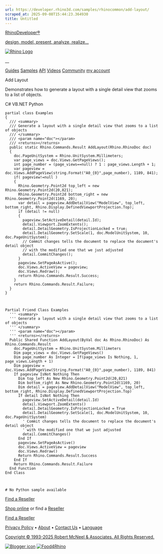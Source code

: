 ```yaml
---
url: https://developer.rhino3d.com/samples/rhinocommon/add-layout/
scraped_at: 2025-09-08T15:44:23.364930
title: Untitled
---
```


[RhinoDeveloper®](/)

[design, model, present, analyze, realize...](/)

[![Rhino Logo](https://developer.rhino3d.com/images/rhinodevlogo.png)](/)

__

[Guides](https://developer.rhino3d.com/guides)
[Samples](https://developer.rhino3d.com/samples)
[API](https://developer.rhino3d.com/api)
[Videos](https://developer.rhino3d.com/videos)
[Community](https://discourse.mcneel.com/c/rhino-developer) [my account
](https://www.rhino3d.com/my-account/ "Manage your account, licenses, and
teams")

Add Layout

Demonstrates how to generate a layout with a single detail view that zooms to
a list of objects.

C# VB.NET Python

    
    
    partial class Examples
    {
      /// <summary>
      /// Generate a layout with a single detail view that zooms to a list of objects
      /// </summary>
      /// <param name="doc"></param>
      /// <returns></returns>
      public static Rhino.Commands.Result AddLayout(Rhino.RhinoDoc doc)
      {
        doc.PageUnitSystem = Rhino.UnitSystem.Millimeters;
        var page_views = doc.Views.GetPageViews();
        int page_number = (page_views==null) ? 1 : page_views.Length + 1;
        var pageview = doc.Views.AddPageView(string.Format("A0_{0}",page_number), 1189, 841);
        if( pageview!=null )
        {
          Rhino.Geometry.Point2d top_left = new Rhino.Geometry.Point2d(20,821);
          Rhino.Geometry.Point2d bottom_right = new Rhino.Geometry.Point2d(1169, 20);
          var detail = pageview.AddDetailView("ModelView", top_left, bottom_right, Rhino.Display.DefinedViewportProjection.Top);
          if (detail != null)
          {
            pageview.SetActiveDetail(detail.Id);
            detail.Viewport.ZoomExtents();
            detail.DetailGeometry.IsProjectionLocked = true;
            detail.DetailGeometry.SetScale(1, doc.ModelUnitSystem, 10, doc.PageUnitSystem);
            // Commit changes tells the document to replace the document's detail object
            // with the modified one that we just adjusted
            detail.CommitChanges();
          }
          pageview.SetPageAsActive();
          doc.Views.ActiveView = pageview;
          doc.Views.Redraw();
          return Rhino.Commands.Result.Success;
        }
        return Rhino.Commands.Result.Failure;
      }
    }
    
    
    
    Partial Friend Class Examples
      ''' <summary>
      ''' Generate a layout with a single detail view that zooms to a list of objects
      ''' </summary>
      ''' <param name="doc"></param>
      ''' <returns></returns>
      Public Shared Function AddLayout(ByVal doc As Rhino.RhinoDoc) As Rhino.Commands.Result
    	doc.PageUnitSystem = Rhino.UnitSystem.Millimeters
    	Dim page_views = doc.Views.GetPageViews()
    	Dim page_number As Integer = If(page_views Is Nothing, 1, page_views.Length + 1)
    	Dim pageview = doc.Views.AddPageView(String.Format("A0_{0}",page_number), 1189, 841)
    	If pageview IsNot Nothing Then
    	  Dim top_left As New Rhino.Geometry.Point2d(20,821)
    	  Dim bottom_right As New Rhino.Geometry.Point2d(1169, 20)
    	  Dim detail = pageview.AddDetailView("ModelView", top_left, bottom_right, Rhino.Display.DefinedViewportProjection.Top)
    	  If detail IsNot Nothing Then
    		pageview.SetActiveDetail(detail.Id)
    		detail.Viewport.ZoomExtents()
    		detail.DetailGeometry.IsProjectionLocked = True
    		detail.DetailGeometry.SetScale(1, doc.ModelUnitSystem, 10, doc.PageUnitSystem)
    		' Commit changes tells the document to replace the document's detail object
    		' with the modified one that we just adjusted
    		detail.CommitChanges()
    	  End If
    	  pageview.SetPageAsActive()
    	  doc.Views.ActiveView = pageview
    	  doc.Views.Redraw()
    	  Return Rhino.Commands.Result.Success
    	End If
    	Return Rhino.Commands.Result.Failure
      End Function
    End Class
    
    
    
    # No Python sample available
    

  

[Find a Reseller](https://www.rhino3d.com/sales)

[Shop online](https://www.rhino3d.com/store) or find a
[Reseller](https://www.rhino3d.com/sales)

[Find a Reseller](https://www.rhino3d.com/sales)

[Privacy Policy](https://www.rhino3d.com/privacy) •
[About](https://www.rhino3d.com/mcneel/about) • [Contact
Us](https://www.rhino3d.com/mcneel/contact) • [
Language](https://www.rhino3d.com/language "Change to a different region or
language")

[Copyright © 1993-2025 Robert McNeel & Associates. All Rights
Reserved.](https://www.rhino3d.com/mcneel/about)

[](https://www.facebook.com/McNeelRhinoceros/)
[](https://twitter.com/bobmcneel) [](https://www.linkedin.com/groups/75313/)
[](https://www.youtube.com/user/RhinoGuide/videos) [](https://vimeo.com/rhino)
[![Blogger
icon](https://developer.rhino3d.com/images/blogger.svg)](http://blog.rhino3d.com/)
[![Food4Rhino](https://developer.rhino3d.com/images/f4r_icon_01.svg)](https://www.food4rhino.com)

